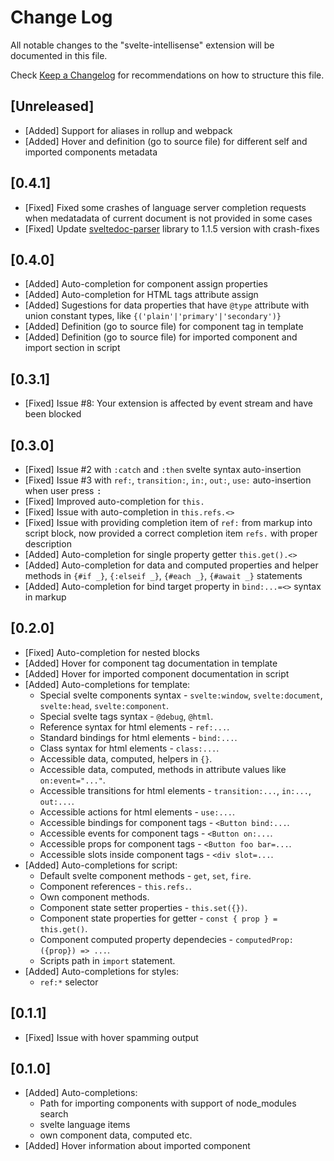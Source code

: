 # Change Log
All notable changes to the "svelte-intellisense" extension will be documented in this file.

Check [Keep a Changelog](http://keepachangelog.com/) for recommendations on how to structure this file.

## [Unreleased] 
- [Added] Support for aliases in rollup and webpack
- [Added] Hover and definition (go to source file) for different self and imported components metadata

## [0.4.1]
- [Fixed] Fixed some crashes of language server completion requests when medatadata of current document is not provided in some cases
- [Fixed] Update [sveltedoc-parser](https://github.com/alexprey/sveltedoc-parser) library to 1.1.5 version with crash-fixes

## [0.4.0]
- [Added] Auto-completion for component assign properties
- [Added] Auto-completion for HTML tags attribute assign
- [Added] Sugestions for data properties that have `@type` attribute with union constant types, like `{('plain'|'primary'|'secondary')}`
- [Added] Definition (go to source file) for component tag in template
- [Added] Definition (go to source file) for imported component and import section in script

## [0.3.1]
- [Fixed] Issue #8: Your extension is affected by event stream and have been blocked

## [0.3.0]
- [Fixed] Issue #2 with `:catch` and `:then` svelte syntax auto-insertion
- [Fixed] Issue #3 with `ref:`, `transition:`, `in:`, `out:`, `use:` auto-insertion when user press <kbd>:</kbd>
- [Fixed] Improved auto-completion for `this.`
- [Fixed] Issue with auto-completion in `this.refs.<>`
- [Fixed] Issue with providing completion item of `ref:` from markup into script block, now provided a correct completion item `refs.` with proper description
- [Added] Auto-completion for single property getter `this.get().<>`
- [Added] Auto-completion for data and computed properties and helper methods in `{#if _}`, `{:elseif _}`, `{#each _}`, `{#await _}` statements
- [Added] Auto-completion for bind target property in `bind:...=<>` syntax in markup

## [0.2.0]
- [Fixed] Auto-completion for nested blocks
- [Added] Hover for component tag documentation in template
- [Added] Hover for imported component documentation in script
- [Added] Auto-completions for template:
    - Special svelte components syntax - `svelte:window`, `svelte:document`, `svelte:head`, `svelte:component`.
    - Special svelte tags syntax - `@debug`, `@html`. 
    - Reference syntax for html elements - `ref:...`.
    - Standard bindings for html elements - `bind:...`.
    - Class syntax for html elements - `class:...`.
    - Accessible data, computed, helpers in `{}`.
    - Accessible data, computed, methods in attribute values like `on:event="..."`.
    - Accessible transitions for html elements - `transition:...`, `in:...`, `out:...`.
    - Accessible actions for html elements - `use:...`.
    - Accessible bindings for component tags - `<Button bind:...`.
    - Accessible events for component tags - `<Button on:...`.
    - Accessible props for component tags - `<Button foo bar=...`.
    - Accessible slots inside component tags - `<div slot=...`.
- [Added] Auto-completions for script:
    - Default svelte component methods - `get`, `set`, `fire`.
    - Component references - `this.refs.`.
    - Own component methods.
    - Component state setter properties - `this.set({})`.
    - Component state properties for getter - `const { prop } = this.get()`.
    - Component computed property dependecies - `computedProp: ({prop}) => ...`.
    - Scripts path in `import` statement.
- [Added] Auto-completions for styles:
    - `ref:*` selector

## [0.1.1]
- [Fixed] Issue with hover spamming output

## [0.1.0]
- [Added] Auto-completions: 
    - Path for importing components with support of node_modules search
    - svelte language items
    - own component data, computed etc.
- [Added] Hover information about imported component